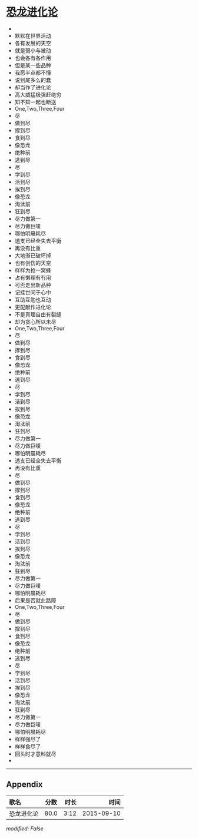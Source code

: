 # [恐龙进化论](https://music.163.com/song?id=34557885)

* 
* 默默在世界活动
* 各有发展的天空
* 就是弱小与被动
* 也会各有各作用
* 但是某一些品种
* 我愿半点都不懂
* 说到尾多么的蠢
* 却当作了进化论
* 高大威猛极强赶绝穷
* 知不知一起也断送
* One,Two,Three,Four
* 尽
* 做到尽
* 撑到尽
* 食到尽
* 像恐龙
* 绝种前
* 逃到尽
* 尽
* 学到尽
* 活到尽
* 挨到尽
* 像恐龙
* 淘汰前
* 狂到尽
* 尽力做第一
* 尽力做巨唛
* 哪怕明晨耗尽
* 透支已经全失去平衡
* 再没有比重
* 大地渐已破坏掉
* 也有创伤的天空
* 样样为抢一窝蜂
* 占有懒理有冇用
* 可否走出新品种
* 记挂世间于心中
* 互助互勉也互动
* 更配献作进化论
* 不是真理自由有裂缝
* 却为贪心所以未尽
* One,Two,Three,Four
* 尽
* 做到尽
* 撑到尽
* 食到尽
* 像恐龙
* 绝种前
* 逃到尽
* 尽
* 学到尽
* 活到尽
* 挨到尽
* 像恐龙
* 淘汰前
* 狂到尽
* 尽力做第一
* 尽力做巨唛
* 哪怕明晨耗尽
* 透支已经全失去平衡
* 再没有比重
* 尽
* 做到尽
* 撑到尽
* 食到尽
* 像恐龙
* 绝种前
* 逃到尽
* 尽
* 学到尽
* 活到尽
* 挨到尽
* 像恐龙
* 淘汰前
* 狂到尽
* 尽力做第一
* 尽力做巨唛
* 哪怕明晨耗尽
* 后果是否就此路障
* One,Two,Three,Four
* 尽
* 做到尽
* 撑到尽
* 食到尽
* 像恐龙
* 绝种前
* 逃到尽
* 尽
* 学到尽
* 活到尽
* 挨到尽
* 像恐龙
* 淘汰前
* 狂到尽
* 尽力做第一
* 尽力做巨唛
* 哪怕明晨耗尽
* 样样强尽了
* 样样食尽了
* 回头时才意料就尽
* 


---

## Appendix

|歌名|分数|时长|时间|
|:---|:---:|---:|---:|
|恐龙进化论|80.0|3:12|2015-09-10

*modified: False*